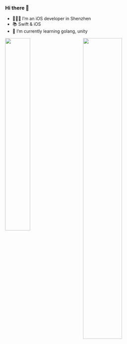 <!--
**SpectatorNan/SpectatorNan** is a ✨ _special_ ✨ repository because its `README.md` (this file) appears on your GitHub profile.

Here are some ideas to get you started:

- 🔭 I’m currently working on ...
- 🌱 I’m currently learning ...
- 👯 I’m looking to collaborate on ...
- 🤔 I’m looking for help with ...
- 💬 Ask me about ...
- 📫 How to reach me: ...
- 😄 Pronouns: ...
- ⚡ Fun fact: ...
-->



### Hi there 👋

- 👨🏻‍💻 I’m an iOS developer in Shenzhen
- 📚 Swift & iOS
- 🌱 I’m currently learning golang, unity


<img align="left" src="https://github-readme-stats.vercel.app/api/top-langs/?username=SpectatorNan&hide=CSS,shell,Objective-C" width="40%"/>
<img align="right" src="https://github-readme-stats.vercel.app/api?username=SpectatorNan&show_icons=true&icon_color=CE1D2D&text_color=718096&bg_color=ffffff&hide_title=true" width="50%" />
